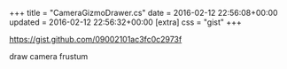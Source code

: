 +++
title = "CameraGizmoDrawer.cs"
date = 2016-02-12 22:56:08+00:00
updated = 2016-02-12 22:56:32+00:00
[extra]
css = "gist"
+++

<https://gist.github.com/09002101ac3fc0c2973f>

draw camera frustum

